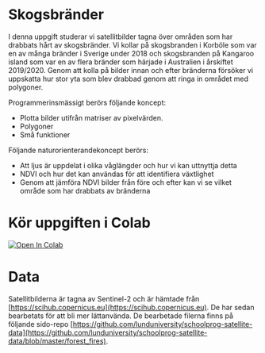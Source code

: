 # Skogsbränder

I denna uppgift studerar vi satellitbilder tagna över områden som har drabbats hårt av skogsbränder. Vi kollar på skogsbranden i Korböle som var en av många bränder i Sverige under 2018 och skogsbranden på Kangaroo island som var en av flera bränder som härjade i Australien i årskiftet 2019/2020. Genom att kolla på bilder innan och efter bränderna försöker vi uppskatta hur stor yta som blev drabbad genom att ringa in området med polygoner. 

Programmerinsmässigt berörs följande koncept:
  - Plotta bilder utifrån matriser av pixelvärden.
  - Polygoner 
  - Små funktioner

Följande naturorienterandekoncept berörs:
  - Att ljus är uppdelat i olika våglängder och hur vi kan uttnyttja detta
  - NDVI och hur det kan användas för att identifiera växtlighet
  - Genom att jämföra NDVI bilder från före och efter kan vi se vilket område som har drabbats av bränderna

# Kör uppgiften i Colab

[![Open In Colab](https://colab.research.google.com/assets/colab-badge.svg)](https://colab.research.google.com/github/lunduniversity/schoolprog-satellite/blob/master/exercises/forest_fires/Skogsbrand.ipynb)

# Data

Satellitbilderna är tagna av Sentinel-2 och är hämtade från [https://scihub.copernicus.eu](https://scihub.copernicus.eu). De har sedan bearbetats för att bli mer lättanvända. De bearbetade filerna finns på följande sido-repo [https://github.com/lunduniversity/schoolprog-satellite-data](https://github.com/lunduniversity/schoolprog-satellite-data/blob/master/forest_fires).
